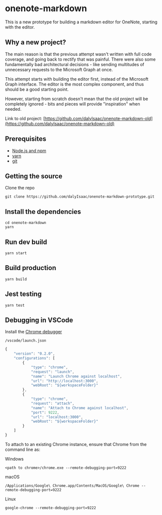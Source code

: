 # onenote-markdown

This is a new prototype for building a markdown editor for OneNote, starting with the editor.

## Why a new project?

The main reason is that the previous attempt wasn't written with full code coverage, and going back to rectify that was painful. There were also some fundamentally bad architectural decisions - like sending multitudes of unnecessary requests to the Microsoft Graph at once.

This attempt starts with building the editor first, instead of the Microsoft Graph interface. The editor is the most complex component, and thus should be a good starting point.

However, starting from scratch doesn't mean that the old project will be completely ignored - bits and pieces will provide "inspiration" when needed.

Link to old project: [https://github.com/dalyIsaac/onenote-markdown-old](https://github.com/dalyIsaac/onenote-markdown-old)

## Prerequisites

- [Node.js and npm](https://nodejs.org/)
- [yarn](https://yarnpkg.com/)
- [git](https://git-scm.com/downloads)

## Getting the source

Clone the repo

```shell
git clone https://github.com/dalyIsaac/onenote-markdown-prototype.git
```

## Install the dependencies

```shell
cd onenote-markdown
yarn
```

## Run dev build

```shell
yarn start
```

## Build production

```shell
yarn build
```

## Jest testing

```Shell
yarn test
```

## Debugging in VSCode

Install the [Chrome debugger](https://marketplace.visualstudio.com/items?itemName=msjsdiag.debugger-for-chrome)

`/vscode/launch.json`

```Javascript
{
    "version": "0.2.0",
    "configurations": [
        {
            "type": "chrome",
            "request": "launch",
            "name": "Launch Chrome against localhost",
            "url": "http://localhost:3000",
            "webRoot": "${workspaceFolder}"
        },
        {
            "type": "chrome",
            "request": "attach",
            "name": "Attach to Chrome against localhost",
            "port": 9222,
            "url": "localhost:3000",
            "webRoot": "${workspaceFolder}"
        }
    ]
}
```

To attach to an existing Chrome instance, ensure that Chrome from the command line as:

Windows

```shell
<path to chrome>/chrome.exe --remote-debugging-port=9222
```

macOS

```shell
/Applications/Google\ Chrome.app/Contents/MacOS/Google\ Chrome --remote-debugging-port=9222
```

Linux

```shell
google-chrome --remote-debugging-port=9222
```

